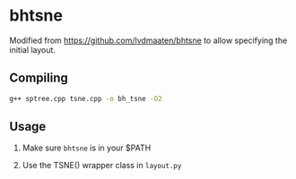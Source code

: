 
# bhtsne

Modified from https://github.com/lvdmaaten/bhtsne to allow specifying the initial layout.


## Compiling

```bash
g++ sptree.cpp tsne.cpp -o bh_tsne -O2
```

## Usage

1. Make sure `bhtsne` is in your $PATH

2. Use the TSNE() wrapper class in `layout.py`

